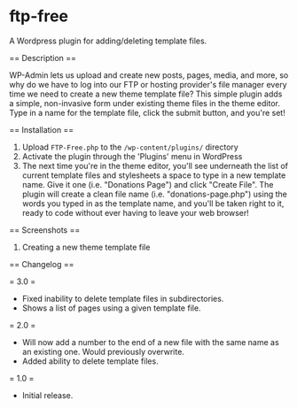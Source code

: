 # ftp-free
A Wordpress plugin for adding/deleting template files.

== Description ==

WP-Admin lets us upload and create new posts, pages, media, and more, so why do we have to log into our FTP or hosting provider's file manager every time we need to create a new theme template file? This simple plugin adds a simple, non-invasive form under existing theme files in the theme editor. Type in a name for the template file, click the submit button, and you're set!

== Installation ==

1. Upload `FTP-Free.php` to the `/wp-content/plugins/` directory
2. Activate the plugin through the 'Plugins' menu in WordPress
3. The next time you're in the theme editor, you'll see underneath the list of current template files and stylesheets a space to type in a new template name.  Give it one (i.e. "Donations Page") and click "Create File".  The plugin will create a clean file name (i.e. "donations-page.php") using the words you typed in as the template name, and you'll be taken right to it, ready to code without ever having to leave your web browser!

== Screenshots ==

1. Creating a new theme template file

== Changelog ==

= 3.0 =
* Fixed inability to delete template files in subdirectories.
* Shows a list of pages using a given template file. 

= 2.0 =
* Will now add a number to the end of a new file with the same name as an existing one.  Would previously overwrite.
* Added ability to delete template files.

= 1.0 =
* Initial release.
